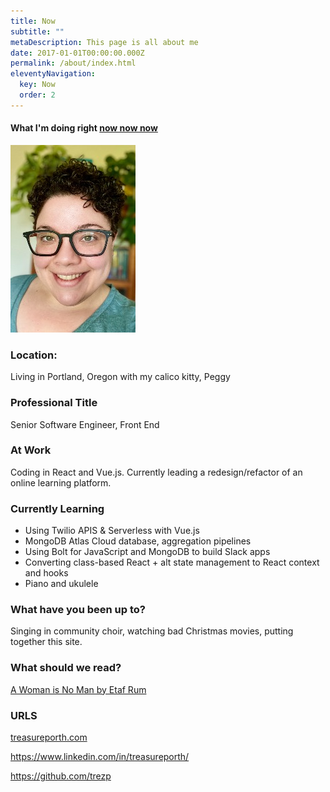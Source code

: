 ```yaml
---
title: Now
subtitle: ""
metaDescription: This page is all about me
date: 2017-01-01T00:00:00.000Z
permalink: /about/index.html
eleventyNavigation:
  key: Now
  order: 2
---
```

#### What I'm doing right [now now now](https://nownownow.com/about)


<img src="/static/img/img_3178_adobespark.jpeg" style="width:200px" alt="Image of Treasure Porth">

### Location:

Living in Portland, Oregon with my calico kitty, Peggy 

### Professional Title

Senior Software Engineer, Front End 

### At Work

Coding in React and Vue.js. Currently leading a redesign/refactor of an online learning platform. 

### Currently Learning

* Using Twilio APIS & Serverless with Vue.js 
* MongoDB Atlas Cloud database, aggregation pipelines
* Using Bolt for JavaScript and MongoDB to build Slack apps
* Converting class-based React + alt state management to React context and hooks 
* Piano and ukulele 

### What have you been up to?

Singing in community choir, watching bad Christmas movies, putting together this site.

### What should we read?

[A Woman is No Man by Etaf Rum](https://www.goodreads.com/book/show/34313931-a-woman-is-no-man)

### URLS

[treasureporth.com](treasureporth.com)

<https://www.linkedin.com/in/treasureporth/>

<https://github.com/trezp>